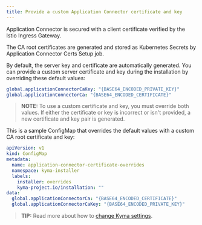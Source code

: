 ```yaml
---
title: Provide a custom Application Connector certificate and key
---
```


Application Connector is secured with a client certificate verified by the Istio Ingress Gateway.

The CA root certificates are generated and stored as Kubernetes Secrets by Application Connector Certs Setup job.

By default, the server key and certificate are automatically generated.
You can provide a custom server certificate and key during the installation by overriding these default values:
```yaml
global.applicationConnectorCaKey: "{BASE64_ENCODED_PRIVATE_KEY}"
global.applicationConnectorCa: "{BASE64_ENCODED_CERTIFICATE}"
```

>**NOTE:** To use a custom certificate and key, you must override both values. If either the certificate or key is incorrect or isn't provided, a new certificate and key pair is generated.

This is a sample ConfigMap that overrides the default values with a custom CA root certificate and key:
```yaml
apiVersion: v1
kind: ConfigMap
metadata:
  name: application-connector-certificate-overrides
  namespace: kyma-installer
  labels:
    installer: overrides
    kyma-project.io/installation: ""
data:
  global.applicationConnectorCa: "{BASE64_ENCODED_CERTIFICATE}"
  global.applicationConnectorCaKey: "{BASE64_ENCODED_PRIVATE_KEY}"
```

>**TIP:** Read more about how to [change Kyma settings](03-change-kyma-config-values.md).